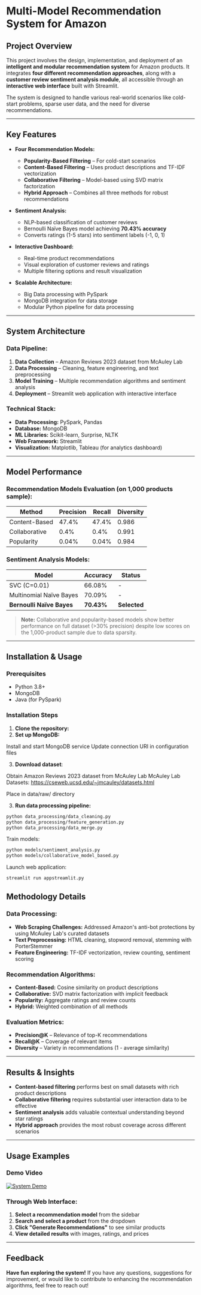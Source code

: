 # Multi-Model Recommendation System for Amazon

## Project Overview

This project involves the design, implementation, and deployment of an **intelligent and modular recommendation system** for Amazon products. It integrates **four different recommendation approaches**, along with a **customer review sentiment analysis module**, all accessible through an **interactive web interface** built with Streamlit.

The system is designed to handle various real-world scenarios like cold-start problems, sparse user data, and the need for diverse recommendations.

---

## Key Features

- **Four Recommendation Models:**
  - **Popularity-Based Filtering** – For cold-start scenarios
  - **Content-Based Filtering** – Uses product descriptions and TF-IDF vectorization
  - **Collaborative Filtering** – Model-based using SVD matrix factorization
  - **Hybrid Approach** – Combines all three methods for robust recommendations

- **Sentiment Analysis:**
  - NLP-based classification of customer reviews
  - Bernoulli Naïve Bayes model achieving **70.43% accuracy**
  - Converts ratings (1-5 stars) into sentiment labels (-1, 0, 1)

- **Interactive Dashboard:**
  - Real-time product recommendations
  - Visual exploration of customer reviews and ratings
  - Multiple filtering options and result visualization

- **Scalable Architecture:**
  - Big Data processing with PySpark
  - MongoDB integration for data storage
  - Modular Python pipeline for data processing

---

## System Architecture

### Data Pipeline:
1. **Data Collection** – Amazon Reviews 2023 dataset from McAuley Lab
2. **Data Processing** – Cleaning, feature engineering, and text preprocessing
3. **Model Training** – Multiple recommendation algorithms and sentiment analysis
4. **Deployment** – Streamlit web application with interactive interface

### Technical Stack:
- **Data Processing:** PySpark, Pandas
- **Database:** MongoDB
- **ML Libraries:** Scikit-learn, Surprise, NLTK
- **Web Framework:** Streamlit
- **Visualization:** Matplotlib, Tableau (for analytics dashboard)

---

## Model Performance

### Recommendation Models Evaluation (on 1,000 products sample):

| Method | Precision | Recall | Diversity |
|--------|-----------|--------|-----------|
| Content-Based | 47.4% | 47.4% | 0.986 |
| Collaborative | 0.4% | 0.4% | 0.991 |
| Popularity | 0.04% | 0.04% | 0.984 |

### Sentiment Analysis Models:

| Model | Accuracy | Status |
|-------|----------|--------|
| SVC (C=0.01) | 66.08% | - |
| Multinomial Naïve Bayes | 70.09% | - |
| **Bernoulli Naïve Bayes** | **70.43%** | **Selected** |

> **Note:** Collaborative and popularity-based models show better performance on full dataset (>30% precision) despite low scores on the 1,000-product sample due to data sparsity.

---

## Installation & Usage

### Prerequisites
- Python 3.8+
- MongoDB
- Java (for PySpark)

### Installation Steps

1. **Clone the repository:**
2. **Set up MongoDB:**

Install and start MongoDB service
Update connection URI in configuration files

3. **Download dataset**:

Obtain Amazon Reviews 2023 dataset from McAuley Lab
McAuley Lab Datasets: https://cseweb.ucsd.edu/~jmcauley/datasets.html

Place in data/raw/ directory

3. **Run data processing pipeline:**

```bash
python data_processing/data_cleaning.py
python data_processing/feature_generation.py
python data_processing/data_merge.py
```
Train models:

```bash
python models/sentiment_analysis.py
python models/collaborative_model_based.py
```
Launch web application:
```bash
streamlit run appstreamlit.py
```
## Methodology Details

### Data Processing:
- **Web Scraping Challenges:** Addressed Amazon's anti-bot protections by using McAuley Lab's curated datasets
- **Text Preprocessing:** HTML cleaning, stopword removal, stemming with PorterStemmer
- **Feature Engineering:** TF-IDF vectorization, review counting, sentiment scoring

### Recommendation Algorithms:
- **Content-Based:** Cosine similarity on product descriptions
- **Collaborative:** SVD matrix factorization with implicit feedback
- **Popularity:** Aggregate ratings and review counts
- **Hybrid:** Weighted combination of all methods

### Evaluation Metrics:
- **Precision@K** – Relevance of top-K recommendations
- **Recall@K** – Coverage of relevant items
- **Diversity** – Variety in recommendations (1 - average similarity)

---

## Results & Insights

- **Content-based filtering** performs best on small datasets with rich product descriptions
- **Collaborative filtering** requires substantial user interaction data to be effective
- **Sentiment analysis** adds valuable contextual understanding beyond star ratings
- **Hybrid approach** provides the most robust coverage across different scenarios

---

## Usage Examples

### Demo Video
[![System Demo](https://img.shields.io/badge/Watch_Demo-FF6B6B?style=for-the-badge&logo=video&logoColor=white)](demo.mp4)

### Through Web Interface:
1. **Select a recommendation model** from the sidebar
2. **Search and select a product** from the dropdown
3. **Click "Generate Recommendations"** to see similar products
4. **View detailed results** with images, ratings, and prices

---
## Feedback

**Have fun exploring the system!** If you have any questions, suggestions for improvement, or would like to contribute to enhancing the recommendation algorithms, feel free to reach out! 


